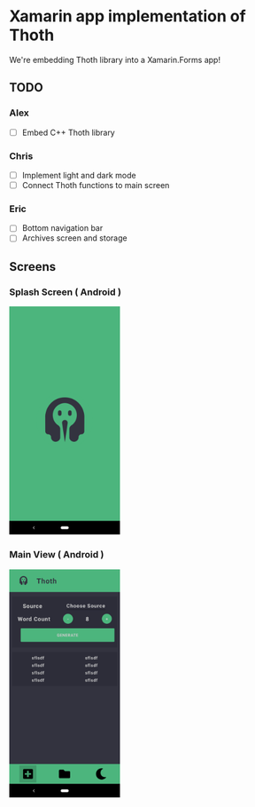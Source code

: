 # Xamarin app implementation of Thoth
We're embedding Thoth library into a Xamarin.Forms app!

## TODO
### Alex
- [ ] Embed C++ Thoth library
### Chris
- [ ] Implement light and dark mode
- [ ] Connect Thoth functions to main screen
### Eric
- [ ] Bottom navigation bar
- [ ] Archives screen and storage

## Screens

### Splash Screen ( Android )
<img src="./shots/1.png" alt="drawing" width="200"/>


### Main View ( Android )
<img src="./shots/4.png" alt="drawing" width="200"/>
